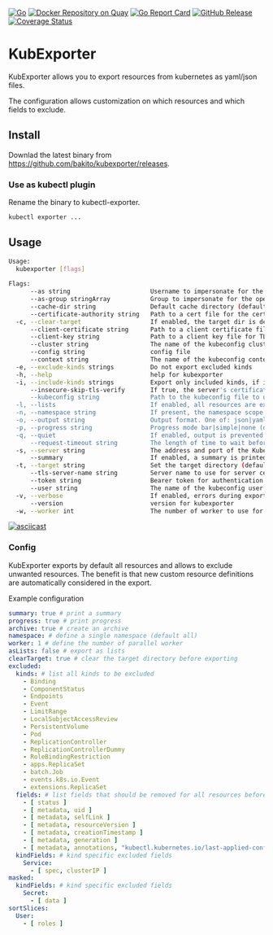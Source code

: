 [![Go](https://github.com/bakito/kubexporter/workflows/Go/badge.svg)](https://github.com/bakito/kubexporter/actions?query=workflow%3AGo)
[![Docker Repository on Quay](https://quay.io/repository/bakito/kubexporter/status "Docker Repository on Quay")](https://quay.io/repository/bakito/kubexporter)
[![Go Report Card](https://goreportcard.com/badge/github.com/bakito/kubexporter)](https://goreportcard.com/report/github.com/bakito/kubexporter)
[![GitHub Release](https://img.shields.io/github/release/bakito/kubexporter.svg?style=flat)](https://github.com/bakito/kubexporter/releases)
[![Coverage Status](https://coveralls.io/repos/github/bakito/kubexporter/badge.svg?branch=main)](https://coveralls.io/github/bakito/kubexporter?branch=main)
# KubExporter

KubExporter allows you to export resources from kubernetes as yaml/json files.

The configuration allows customization on which resources and which fields to exclude.

## Install

Downlad the latest binary from https://github.com/bakito/kubexporter/releases.

### Use as kubectl plugin

Rename the binary to kubectl-exporter.
```bash
kubectl exporter ...
```


## Usage

```bash
Usage:
  kubexporter [flags]
  
Flags:
      --as string                      Username to impersonate for the operation
      --as-group stringArray           Group to impersonate for the operation, this flag can be repeated to specify multiple groups.
      --cache-dir string               Default cache directory (default "C:\\develop\\home\\.kube\\cache")
      --certificate-authority string   Path to a cert file for the certificate authority
  -c, --clear-target                   If enabled, the target dir is deleted before running the new export
      --client-certificate string      Path to a client certificate file for TLS
      --client-key string              Path to a client key file for TLS
      --cluster string                 The name of the kubeconfig cluster to use
      --config string                  config file
      --context string                 The name of the kubeconfig context to use
  -e, --exclude-kinds strings          Do not export excluded kinds
  -h, --help                           help for kubexporter
  -i, --include-kinds strings          Export only included kinds, if included kinds are defined, excluded will be ignored
      --insecure-skip-tls-verify       If true, the server's certificate will not be checked for validity. This will make your HTTPS connections insecure
      --kubeconfig string              Path to the kubeconfig file to use for CLI requests.
  -l, --lists                          If enabled, all resources are exported as lists instead of individual files
  -n, --namespace string               If present, the namespace scope for this CLI request
  -o, --output string                  Output format. One of: json|yaml. (default "yaml")
  -p, --progress string                Progress mode bar|simple|none (default bar)  (default "bar")
  -q, --quiet                          If enabled, output is prevented
      --request-timeout string         The length of time to wait before giving up on a single server request. Non-zero values should contain a corresponding time unit (e.g. 1s, 2m, 3h). A value of zero means don't timeout requests. (default "0")
  -s, --server string                  The address and port of the Kubernetes API server
      --summary                        If enabled, a summary is printed
  -t, --target string                  Set the target directory (default exports)
      --tls-server-name string         Server name to use for server certificate validation. If it is not provided, the hostname used to contact the server is used
      --token string                   Bearer token for authentication to the API server
      --user string                    The name of the kubeconfig user to use
  -v, --verbose                        If enabled, errors during export are listed in summary
      --version                        version for kubexporter
  -w, --worker int                     The number of worker to use for the export (default 1)
```

[![asciicast](https://asciinema.org/a/J793zgHiRBgDTgWbKjHrsM8YL.svg)](https://asciinema.org/a/J793zgHiRBgDTgWbKjHrsM8YL)

### Config

KubExporter exports by default all resources and allows to exclude unwanted resources.
The benefit is that new custom resource definitions are automatically considered in the export.



Example configuration

```yaml
summary: true # print a summary
progress: true # print progress
archive: true # create an archive
namespace: # define a single namespace (default all)
worker: 1 # define the number of parallel worker
asLists: false # export as lists
clearTarget: true # clear the target directory before exporting
excluded:
  kinds: # list all kinds to be excluded
    - Binding
    - ComponentStatus
    - Endpoints
    - Event
    - LimitRange
    - LocalSubjectAccessReview
    - PersistentVolume
    - Pod
    - ReplicationController
    - ReplicationControllerDummy
    - RoleBindingRestriction
    - apps.ReplicaSet
    - batch.Job
    - events.k8s.io.Event
    - extensions.ReplicaSet
  fields: # list fields that should be removed for all resources before exported; slices are also traversed
    - [ status ]
    - [ metadata, uid ]
    - [ metadata, selfLink ]
    - [ metadata, resourceVersion ]
    - [ metadata, creationTimestamp ]
    - [ metadata, generation ]
    - [ metadata, annotations, "kubectl.kubernetes.io/last-applied-configuration" ]
  kindFields: # kind specific excluded fields
    Service:
      - [ spec, clusterIP ]
masked:
  kindFields: # kind specific excluded fields
    Secret:
      - [ data ]
sortSlices:
  User:
    - [ roles ]
```
